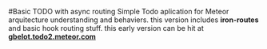 #Basic TODO with async routing
Simple Todo aplication for Meteor arquitecture understanding and behaviers. this version includes **iron-routes** and basic hook routing stuff. this early version can be hit at **[gbelot.todo2.meteor.com](http://gbelot.todo2.meteor.com/)**


	

